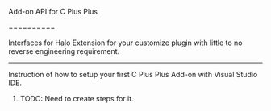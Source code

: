 Add-on API for C Plus Plus

==========

Interfaces for Halo Extension for your customize plugin with little to no reverse engineering requirement.

---

Instruction of how to setup your first C Plus Plus Add-on with Visual Studio IDE.

1. TODO: Need to create steps for it.
